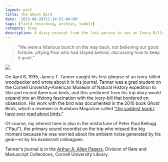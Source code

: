 ```yaml
---
layout: post 
title: The Ghost Bird
date: '2013-08-28T11:14:51-04:00' 
tags: [field recording, archive, tumblr]
category: blog
description: A diary excerpt from the last person to see an Ivory-Billed Woodpecker
--- 
```

> "We were a hilarious bunch on the way back, not believing our good fortune, pitying Paul who had stayed behind, discussing how to keep it quiet."

![](http://field-noise-assets.s3-us-east-2.amazonaws.com/tanner-journal-excerpt.jpeg)

On April 6, 1935, James T. Tanner caught his first glimpse of an ivory-billed woodpecker and wrote about it in his journal. Tanner was a grad student on the Cornell University-American Museum of Natural History expedition to film and record American birds, and this sentiment from his trip diary would expand into an lifelong fascination with the ivory-bill that bordered on obsession. His work with the bird was documented in the 2010 book *Ghost Birds*, which a reviewer in Audubon Magazine called ["the saddest book I have ever read about birds."](http://www.audubonmagazine.org/articles/birds/long-goodbye)

Of course, my interest here is also in the misfortune of Peter Paul Kellogg ("Paul"), the primary sound recordist on the trip who missed the big moment because he was worried about the ambient noise generated by his gear—or by his exuberant colleagues.

Tanner's journal is in the [Arthur A. Allen Papers](http://rmc.library.cornell.edu/EAD/htmldocs/RMA01255.html), Division of Rare and Manuscript Collections, Cornell University Library.
